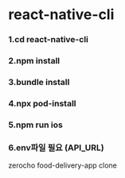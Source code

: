 # react-native-cli
### 1.cd react-native-cli
### 2.npm install
### 3.bundle install
### 4.npx pod-install
### 5.npm run ios
### 6.env파일 필요 (API_URL)

zerocho food-delivery-app clone
